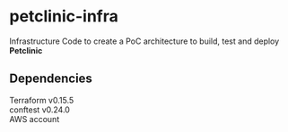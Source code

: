 # petclinic-infra
Infrastructure Code to create a PoC architecture to build, test and deploy **Petclinic**

## Dependencies
Terraform v0.15.5 <br />
conftest v0.24.0 <br />
AWS account
